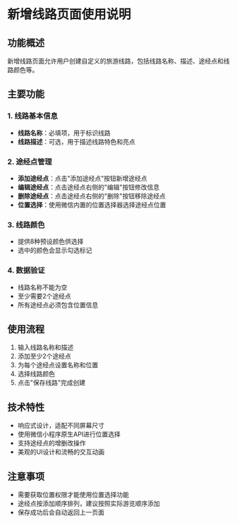# 新增线路页面使用说明

## 功能概述
新增线路页面允许用户创建自定义的旅游线路，包括线路名称、描述、途经点和线路颜色等。

## 主要功能

### 1. 线路基本信息
- **线路名称**：必填项，用于标识线路
- **线路描述**：可选，用于描述线路特色和亮点

### 2. 途经点管理
- **添加途经点**：点击"添加途经点"按钮新增途经点
- **编辑途经点**：点击途经点右侧的"编辑"按钮修改信息
- **删除途经点**：点击途经点右侧的"删除"按钮移除途经点
- **位置选择**：使用微信内置的位置选择器选择途经点位置

### 3. 线路颜色
- 提供8种预设颜色供选择
- 选中的颜色会显示勾选标记

### 4. 数据验证
- 线路名称不能为空
- 至少需要2个途经点
- 所有途经点必须包含位置信息

## 使用流程

1. 输入线路名称和描述
2. 添加至少2个途经点
3. 为每个途经点设置名称和位置
4. 选择线路颜色
5. 点击"保存线路"完成创建

## 技术特性

- 响应式设计，适配不同屏幕尺寸
- 使用微信小程序原生API进行位置选择
- 支持途经点的增删改操作
- 美观的UI设计和流畅的交互动画

## 注意事项

- 需要获取位置权限才能使用位置选择功能
- 途经点按添加顺序排列，建议按照实际游览顺序添加
- 保存成功后会自动返回上一页面
